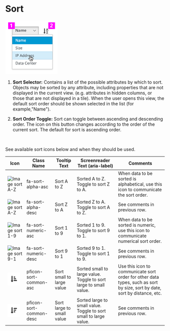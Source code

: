 # Sort

![Image highlighting attribute selector](img/sort_expand2.png)

  1. **Sort Selector:** Contains a list of the possible attributes by which to sort. Objects may be sorted by any attribute, including properties that are not displayed in the current view. (e.g. attributes in hidden columns, or those that are not displayed in a tile). When the user opens this view, the default sort order should be shown selected in the list (for example,"Name").

  1. **Sort Order Toggle:** Sort can toggle between ascending and descending order. The icon on this button changes according to the order of the current sort. The default for sort is ascending order.
  <br />

  See available sort icons below and when they should be used.

| Icon                                        | Class Name               | Tooltip Text | Screenreader Text (aria-label)       | Comments           |
| ------------------------------------------- | ------------------------ | ------------ | ------------------------------------ | ------------------ |
| <span class="fa fa-sort-alpha-asc">![Image sort A-Z](img/fa-sort-alpha-asc.png)</span> | fa-sort-alpha-asc | Sort A to Z | Sorted A to Z. Toggle to sort Z to A. | When data to be sorted is alphabetical, use this icon to communicate the sort order. |
| <span class="fa fa-sort-alpha-desc">![Image sort A-Z](img/fa-sort-alpha-desc.png)</span> | fa-sort-alpha-desc | Sort Z to A | Sorted Z to A. Toggle to sort A to Z. | See comments in previous row. |
| <span class="fa fa-sort-numeric-asc">![Image sort 1-9](img/fa-sort-numeric-asc.png)</span>  | fa-sort-numeric-asc | Sort 1 to 9 | Sorted 1 to 9. Toggle to sort 9 to 1. | When data to be sorted is numeric, use this icon to communicate numerical sort order. |
| <span class="fa fa-sort-numeric-desc">![Image sort 9-1](img/fa-sort-numeric-desc.png)</span> | fa-sort-numeric-desc | Sort 9 to 1 | Sorted 9 to 1. Toggle to sort 1 to 9. | See comments in previous row. |
| <span class="pf pf-sort-common-asc">![Image sort common](img/pficon-sort-common-asc.png)| pficon-sort-common-asc | Sort small to large value | Sorted small to large value. Toggle to sort large to small value. | Use this icon to communicate sort order for other data types, such as sort by size, sort by date, sort by distance, etc. |
| <span class="pf pf-sort-common-desc">![Image sort common](img/pficon-sort-common-desc.png)| pficon-sort-common-desc | Sort large to small value | Sorted large to small value. Toggle to sort small to large value. | See comments in previous row. |
